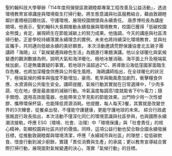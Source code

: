聖約翰科技大學舉辦「114年度飛彈營區敦親睦鄰專案工程改善及公益活動」，透過環境教育宣導講座與環境衛生打掃行動，將生態意識與社區服務結合，藉由敦親睦鄰計畫積極回饋社區、守護環境，展現校園關懷與永續責任。 唐彥博校長為講座開場，他表示，聖約翰科大長期推動永續發展與環境教育，校園已獲得「低碳校園金熊獎」肯定，展現師生在節能減碳上的努力成果。他強調，今天的講座與社區清掃行動，正是學校持續落實永續理念的實例，未來也將持續深化環境教育，並與社區攜手，共同邁向低碳永續的美好願景。 本次活動邀請荒野保護協會北五親子團講師「海鷗」以「氣候變遷與綠色生活」為題進行專題演講。他以全球暖化與氣候變遷的觀測數據為例，說明大氣和海洋暖化、極地冰層消融、海平面上升及極端氣候加劇，已是無庸置疑的事實。若地球升溫超過2℃，將導致沿海低窪國家面臨生存危機，也將加深糧食供應與公共衛生風險。 海鷗講師指出，在全球暖化的狀況下，極端氣候的頻率與強度不斷增加，豪雨、乾旱與颱風愈加劇烈，衝擊糧食供應、水資源與公共衛生安全。講師提醒，氣候行動其實就在日常選擇中，「少肉多蔬、吃在地」便是最直接的減碳行動。冷氣溫度每調高1度就能省下6％電力；隨手關燈、選用高效能電器，也能帶來立竿見影的節能效果。出門時少用一次性塑膠、攜帶環保杯袋，也能降低資源消耗。他提醒，每人每天3餐，其實就是改變世界的3次機會，從餐桌出發，不僅能守護健康，更能守護地球的未來。 綜合行政處張銘崑行政長指出，本次活動不僅深化同仁的環境意識與社區參與，也與國際永續潮流接軌，呼應 ESG（環境、社會、治理）中「環境保護」與「社會責任」的核心精神，彰顯校園與社區共好的價值。同時，這項公益行動也契合聯合國永續發展目標，從推動敦親睦鄰與環境清潔，呼應「永續城市與社區」的理想；從低碳飲食、惜食行動到減少廚餘，實踐「責任消費與生產」的承諾；更以教育宣導結合實際打掃行動，展現面對氣候變遷的決心，落實「氣候行動」的目標。